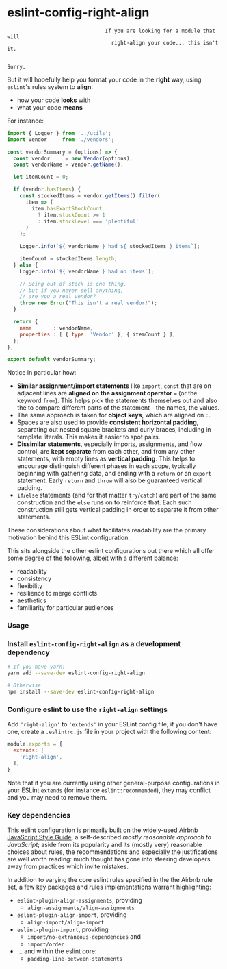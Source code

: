 # eslint-config-right-align

```
                                If you are looking for a module that will
                                  right-align your code... this isn't it.

                                                                   Sorry.
```


But it will hopefully help you format your code in the **right** way, using
`eslint`'s rules system to **align**:

- how your code **looks** with
- what your code **means**

For instance:

```javascript
import { Logger } from '../utils';
import Vendor     from './vendors';

const vendorSummary = (options) => {
  const vendor     = new Vendor(options);
  const vendorName = vendor.getName();

  let itemCount = 0;

  if (vendor.hasItems) {
    const stockedItems = vendor.getItems().filter(
      item => (
        item.hasExactStockCount
          ? item.stockCount >= 1
          : item.stockLevel === 'plentiful'
      )
    );

    Logger.info(`${ vendorName } had ${ stockedItems } items`);

    itemCount = stockedItems.length;
  } else {
    Logger.info(`${ vendorName } had no items`);

    // Being out of stock is one thing,
    // but if you never sell anything,
    // are you a real vendor?
    throw new Error("This isn't a real vendor!");
  }

  return {
    name       : vendorName,
    properties : [ { type: 'Vendor' }, { itemCount } ],
  };
};

export default vendorSummary;
```

Notice in particular how:

- **Similar assignment/import statements** like `import`, `const` that are
  on adjacent lines are **aligned on the assignment operator** `=` (or the
  keyword `from`). This helps pick the statements themselves out and also the
  to compare different parts of the statement - the names, the values.
- The same approach is taken for **object keys**, which are aligned on `:`.
- Spaces are also used to provide **consistent horizontal padding**, separating
  out nested square brackets and curly braces, including in template literals.
  This makes it easier to spot pairs.
- **Dissimilar statements**, especially imports, assignments, and flow control,
  are **kept separate** from each other, and from any other statements, with
  empty lines as **vertical padding**. This helps to encourage distinguish
  different phases in each scope, typically beginning with gathering data,
  and ending with a `return` or an `export` statement. Early `return` and
  `throw` will also be guaranteed vertical padding.
- `if`/`else` statements (and for that matter `try`/`catch`) are part of the
  same construction and the `else` runs on to reinforce that. Each such
  construction still gets vertical padding in order to separate it from other
  statements.

These considerations about what facilitates readability are the primary
motivation behind this ESLint configuration.

This sits alongside the other eslint configurations out there which all offer
some degree of the following, albeit with a different balance:

- readability
- consistency
- flexibility
- resilience to merge conflicts
- aesthetics
- familiarity for particular audiences

### Usage

### Install `eslint-config-right-align` as a development dependency

```bash
# If you have yarn:
yarn add --save-dev eslint-config-right-align

# Otherwise
npm install --save-dev eslint-config-right-align
```

### Configure eslint to use the `right-align` settings

Add `'right-align'` to `'extends'` in your ESLint config file; if you don't
have one, create a `.eslintrc.js` file in your project with the following
content:

```javascript
module.exports = {
  extends: [
    'right-align',
  ],
}
```

Note that if you are currently using other general-purpose configurations in
your ESLint `extends` (for instance `eslint:recommended`), they may conflict
and you may need to remove them.

### Key dependencies

This eslint configuration is primarily built on the widely-used
[Airbnb JavaScript Style Guide](https://github.com/airbnb/javascript),
a self-described _mostly reasonable approach to JavaScript_; aside from its
popularity and its (mostly very) reasonable choices about rules, the
recommendations and especially the justifications are well worth reading: much
thought has gone into steering developers away from practices which invite
mistakes.

In addition to varying the core eslint rules specified in the the Airbnb rule
set, a few key packages and rules implementations warrant highlighting:

- `eslint-plugin-align-assignments`, providing
  - `align-assignments/align-assignments`
- `eslint-plugin-align-import`, providing
  - `align-import/align-import`
- `eslint-plugin-import`, providing
  - `import/no-extraneous-dependencies` and
  - `import/order`
- ... and within the eslint core:
  - `padding-line-between-statements`
